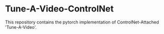 # Tune-A-Video-ControlNet
This repository contains the pytorch implementation of ControlNet-Attached 'Tune-A-Video'.
